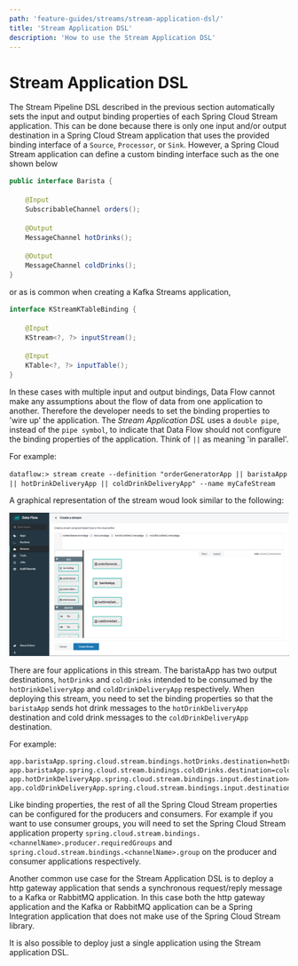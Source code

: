 ```yaml
---
path: 'feature-guides/streams/stream-application-dsl/'
title: 'Stream Application DSL'
description: 'How to use the Stream Application DSL'
---
```


# Stream Application DSL

The Stream Pipeline DSL described in the previous section automatically sets the input and output binding properties of each Spring Cloud Stream application.
This can be done because there is only one input and/or output destination in a Spring Cloud Stream application that uses the provided binding interface of a `Source`, `Processor`, or `Sink`.
However, a Spring Cloud Stream application can define a custom binding interface such as the one shown below

```java
public interface Barista {

    @Input
    SubscribableChannel orders();

    @Output
    MessageChannel hotDrinks();

    @Output
    MessageChannel coldDrinks();
}
```

or as is common when creating a Kafka Streams application,

```java
interface KStreamKTableBinding {

    @Input
    KStream<?, ?> inputStream();

    @Input
    KTable<?, ?> inputTable();
}
```

In these cases with multiple input and output bindings, Data Flow cannot make any assumptions about the flow of data from one application to another.
Therefore the developer needs to set the binding properties to 'wire up' the application.
The _Stream Application DSL_ uses a `double pipe`, instead of the `pipe symbol`, to indicate that Data Flow should not configure the binding properties of the application. Think of `||` as meaning 'in parallel'.

For example:

`dataflow:> stream create --definition "orderGeneratorApp || baristaApp || hotDrinkDeliveryApp || coldDrinkDeliveryApp" --name myCafeStream`

A graphical representation of the stream woud look similar to the following:

![Stream Application DSL](images/stream-application-dsl.png)

There are four applications in this stream.
The baristaApp has two output destinations, `hotDrinks` and `coldDrinks` intended to be consumed by the `hotDrinkDeliveryApp` and `coldDrinkDeliveryApp` respectively.
When deploying this stream, you need to set the binding properties so that the `baristaApp` sends hot drink messages to the `hotDrinkDeliveryApp` destination and cold drink messages to the `coldDrinkDeliveryApp` destination.

For example:

```
app.baristaApp.spring.cloud.stream.bindings.hotDrinks.destination=hotDrinksDest
app.baristaApp.spring.cloud.stream.bindings.coldDrinks.destination=coldDrinksDest
app.hotDrinkDeliveryApp.spring.cloud.stream.bindings.input.destination=hotDrinksDest
app.coldDrinkDeliveryApp.spring.cloud.stream.bindings.input.destination=coldDrinksDest
```

Like binding properties, the rest of all the Spring Cloud Stream properties can be configured for the producers and consumers.
For example if you want to use consumer groups, you will need to set the Spring Cloud Stream application property `spring.cloud.stream.bindings.<channelName>.producer.requiredGroups` and `spring.cloud.stream.bindings.<channelName>.group` on the producer and consumer applications respectively.

Another common use case for the Stream Application DSL is to deploy a http gateway application that sends a synchronous request/reply message to a Kafka or RabbitMQ application.
In this case both the http gateway application and the Kafka or RabbitMQ application can be a Spring Integration application that does not make use of the Spring Cloud Stream library.

It is also possible to deploy just a single application using the Stream application DSL.
